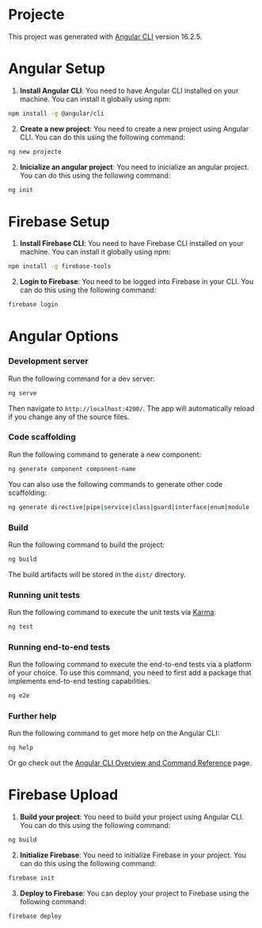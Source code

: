 # Projecte

This project was generated with [Angular CLI](https://github.com/angular/angular-cli) version 16.2.5.

# Angular Setup

1. **Install Angular CLI**: You need to have Angular CLI installed on your machine. You can install it globally using npm:

```bash
npm install -g @angular/cli
```

2. **Create a new project**: You need to create a new project using Angular CLI. You can do this using the following command:

```bash
ng new projecte
```

2. **Inicialize an angular project**: You need to inicialize an angular project. You can do this using the following command:

```bash
ng init
```

# Firebase Setup

1. **Install Firebase CLI**: You need to have Firebase CLI installed on your machine. You can install it globally using npm:

```bash
npm install -g firebase-tools
```

2. **Login to Firebase**: You need to be logged into Firebase in your CLI. You can do this using the following command:

```bash
firebase login
```

# Angular Options

### Development server

Run the following command for a dev server:

```bash
ng serve
```
Then navigate to `http://localhost:4200/`. The app will automatically reload if you change any of the source files.

### Code scaffolding

Run the following command to generate a new component:

```bash
ng generate component component-name
```
You can also use the following commands to generate other code scaffolding:

```bash
ng generate directive|pipe|service|class|guard|interface|enum|module
```

### Build

Run the following command to build the project:

```bash
ng build
```
The build artifacts will be stored in the `dist/` directory.

### Running unit tests

Run the following command to execute the unit tests via [Karma](https://karma-runner.github.io):

```bash
ng test
```

### Running end-to-end tests

Run the following command to execute the end-to-end tests via a platform of your choice. To use this command, you need to first add a package that implements end-to-end testing capabilities.

```bash
ng e2e
```

### Further help

Run the following command to get more help on the Angular CLI:

```bash
ng help
```

Or go check out the [Angular CLI Overview and Command Reference](https://angular.io/cli) page.

# Firebase Upload

1. **Build your project**: You need to build your project using Angular CLI. You can do this using the following command:

```bash
ng build
```

2. **Initialize Firebase**: You need to initialize Firebase in your project. You can do this using the following command:

```bash
firebase init
```

3. **Deploy to Firebase**: You can deploy your project to Firebase using the following command:

```bash
firebase deploy
```